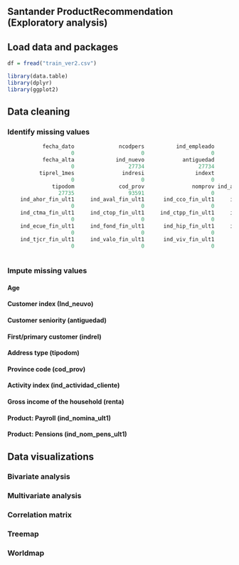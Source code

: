 ## Santander ProductRecommendation (Exploratory analysis)

## Load data and packages
``` R
df = fread("train_ver2.csv")
```

```R
library(data.table)
library(dplyr)
library(ggplot2)
```

## Data cleaning

### Identify missing values
``` R
           fecha_dato              ncodpers          ind_empleado       pais_residencia                  sexo                   age 
                    0                     0                     0                     0                     0                 27734 
           fecha_alta             ind_nuevo            antiguedad                indrel        ult_fec_cli_1t           indrel_1mes 
                    0                 27734                 27734                 27734                     0                     0 
          tiprel_1mes               indresi                indext              conyuemp         canal_entrada               indfall 
                    0                     0                     0                     0                     0                     0 
              tipodom              cod_prov               nomprov ind_actividad_cliente                 renta              segmento 
                27735                 93591                     0                 27734               2794375                     0 
    ind_ahor_fin_ult1     ind_aval_fin_ult1      ind_cco_fin_ult1     ind_cder_fin_ult1      ind_cno_fin_ult1     ind_ctju_fin_ult1 
                    0                     0                     0                     0                     0                     0 
    ind_ctma_fin_ult1     ind_ctop_fin_ult1     ind_ctpp_fin_ult1     ind_deco_fin_ult1     ind_deme_fin_ult1     ind_dela_fin_ult1 
                    0                     0                     0                     0                     0                     0 
    ind_ecue_fin_ult1     ind_fond_fin_ult1      ind_hip_fin_ult1     ind_plan_fin_ult1     ind_pres_fin_ult1     ind_reca_fin_ult1 
                    0                     0                     0                     0                     0                     0 
    ind_tjcr_fin_ult1     ind_valo_fin_ult1      ind_viv_fin_ult1       ind_nomina_ult1     ind_nom_pens_ult1       ind_recibo_ult1 
                    0                     0                     0                 16063                 16063                     0 
                
```

### Impute missing values

#### Age

#### Customer index (Ind_neuvo)

#### Customer seniority (antiguedad)

#### First/primary customer (indrel)

#### Address type (tipodom)

#### Province code (cod_prov)

#### Activity index (ind_actividad_cliente)

#### Gross income of the household (renta)

#### Product: Payroll (ind_nomina_ult1)

#### Product: Pensions (ind_nom_pens_ult1)


## Data visualizations

### Bivariate analysis

### Multivariate analysis

### Correlation matrix

### Treemap

### Worldmap


